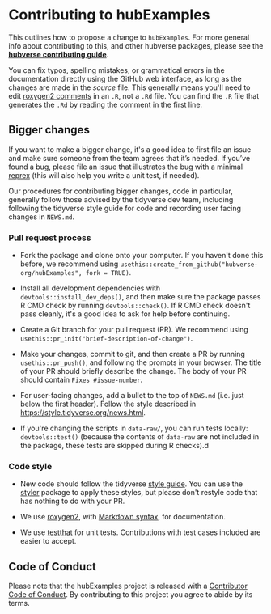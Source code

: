# Contributing to hubExamples

This outlines how to propose a change to `hubExamples`.
For more general info about contributing to this, and other hubverse packages, please see the
[**hubverse contributing guide**](https://hubverse.io/en/latest/overview/contribute.html). 

You can fix typos, spelling mistakes, or grammatical errors in the documentation directly using the GitHub web interface, as long as the changes are made in the _source_ file.
This generally means you'll need to edit [roxygen2 comments](https://roxygen2.r-lib.org/articles/roxygen2.html) in an `.R`, not a `.Rd` file.
You can find the `.R` file that generates the `.Rd` by reading the comment in the first line.

## Bigger changes

If you want to make a bigger change, it's a good idea to first file an issue and make sure someone from the team agrees that it’s needed.
If you’ve found a bug, please file an issue that illustrates the bug with a minimal
[reprex](https://www.tidyverse.org/help/#reprex) (this will also help you write a unit test, if needed).

Our procedures for contributing bigger changes, code in particular, generally follow those advised by the tidyverse dev team, including following the tidyverse style guide for code and recording user facing changes in `NEWS.md`.

### Pull request process

*   Fork the package and clone onto your computer. If you haven't done this before, we recommend using `usethis::create_from_github("hubverse-org/hubExamples", fork = TRUE)`.

*   Install all development dependencies with `devtools::install_dev_deps()`, and then make sure the package passes R CMD check by running `devtools::check()`.
    If R CMD check doesn't pass cleanly, it's a good idea to ask for help before continuing.
*   Create a Git branch for your pull request (PR). We recommend using `usethis::pr_init("brief-description-of-change")`.

*   Make your changes, commit to git, and then create a PR by running `usethis::pr_push()`, and following the prompts in your browser.
    The title of your PR should briefly describe the change.
    The body of your PR should contain `Fixes #issue-number`.

*  For user-facing changes, add a bullet to the top of `NEWS.md` (i.e. just below the first header). Follow the style described in <https://style.tidyverse.org/news.html>.

*  If you're changing the scripts in `data-raw/`, you can run tests locally: `devtools::test()` (because the
contents of `data-raw` are not included in the package, these tests are skipped during R checks).d

### Code style

*   New code should follow the tidyverse [style guide](https://style.tidyverse.org).
    You can use the [styler](https://CRAN.R-project.org/package=styler) package to apply these styles, but please don't restyle code that has nothing to do with your PR.

*  We use [roxygen2](https://cran.r-project.org/package=roxygen2), with [Markdown syntax](https://cran.r-project.org/web/packages/roxygen2/vignettes/rd-formatting.html), for documentation.

*  We use [testthat](https://cran.r-project.org/package=testthat) for unit tests.
   Contributions with test cases included are easier to accept.

## Code of Conduct

Please note that the hubExamples project is released with a
[Contributor Code of Conduct](.github/CODE_OF_CONDUCT.md). By contributing to this
project you agree to abide by its terms.
